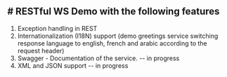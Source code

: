 ## # RESTful WS Demo with the following features

1. Exception handling in REST
2. Internationalization (I18N) support (demo greetings service switching response language to english, french and arabic according to the request header)
3. Swagger - Documentation of the service. -- in progress
4. XML and JSON support -- in progress